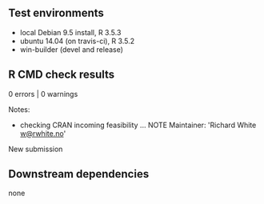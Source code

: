 ## Test environments
* local Debian 9.5 install, R 3.5.3
* ubuntu 14.04 (on travis-ci), R 3.5.2
* win-builder (devel and release)

## R CMD check results

0 errors | 0 warnings

Notes: 

* checking CRAN incoming feasibility ... NOTE
Maintainer: 'Richard White <w@rwhite.no>'

New submission

## Downstream dependencies

none
